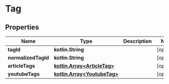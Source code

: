 
# Tag

## Properties
Name | Type | Description | Notes
------------ | ------------- | ------------- | -------------
**tagId** | **kotlin.String** |  |  [optional]
**normalizedTagId** | **kotlin.String** |  |  [optional]
**articleTags** | [**kotlin.Array&lt;ArticleTag&gt;**](ArticleTag.md) |  |  [optional]
**youtubeTags** | [**kotlin.Array&lt;YoutubeTag&gt;**](YoutubeTag.md) |  |  [optional]



